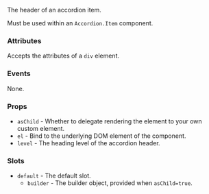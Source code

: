 The header of an accordion item.

Must be used within an `Accordion.Item` component.

### Attributes

Accepts the attributes of a `div` element.

### Events

None.

### Props

- `asChild` - Whether to delegate rendering the element to your own custom element.
- `el` - Bind to the underlying DOM element of the component.
- `level` - The heading level of the accordion header.

### Slots

- `default` - The default slot.
  - `builder` - The builder object, provided when `asChild=true`.

<!-- @include(./example.md) -->
